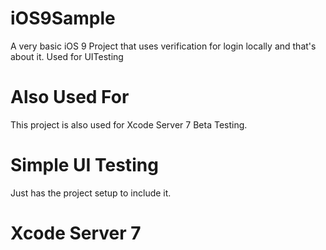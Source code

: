 # iOS9Sample
A very basic iOS 9 Project that uses verification for login locally and that's about it. Used for UITesting

# Also Used For
This project is also used for Xcode Server 7 Beta Testing.

# Simple UI Testing
Just has the project setup to include it.

# Xcode Server 7
